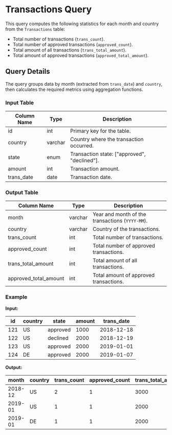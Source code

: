# Transactions Query

This query computes the following statistics for each month and country from the `Transactions` table:
- Total number of transactions (`trans_count`).
- Total number of approved transactions (`approved_count`).
- Total amount of all transactions (`trans_total_amount`).
- Total amount of approved transactions (`approved_total_amount`).

## Query Details

The query groups data by month (extracted from `trans_date`) and `country`, then calculates the required metrics using aggregation functions.

### Input Table

| Column Name | Type    | Description                              |
|-------------|---------|------------------------------------------|
| id          | int     | Primary key for the table.              |
| country     | varchar | Country where the transaction occurred. |
| state       | enum    | Transaction state: ["approved", "declined"]. |
| amount      | int     | Transaction amount.                     |
| trans_date  | date    | Transaction date.                       |

### Output Table

| Column Name             | Type    | Description                                   |
|-------------------------|---------|-----------------------------------------------|
| month                  | varchar | Year and month of the transactions (`YYYY-MM`). |
| country                | varchar | Country of the transactions.                  |
| trans_count            | int     | Total number of transactions.                |
| approved_count         | int     | Total number of approved transactions.       |
| trans_total_amount     | int     | Total amount of all transactions.            |
| approved_total_amount  | int     | Total amount of approved transactions.       |

### Example

**Input:**

| id   | country | state    | amount | trans_date |
|------|---------|----------|--------|------------|
| 121  | US      | approved | 1000   | 2018-12-18 |
| 122  | US      | declined | 2000   | 2018-12-19 |
| 123  | US      | approved | 2000   | 2019-01-01 |
| 124  | DE      | approved | 2000   | 2019-01-07 |

**Output:**

| month    | country | trans_count | approved_count | trans_total_amount | approved_total_amount |
|----------|---------|-------------|----------------|--------------------|-----------------------|
| 2018-12  | US      | 2           | 1              | 3000               | 1000                  |
| 2019-01  | US      | 1           | 1              | 2000               | 2000                  |
| 2019-01  | DE      | 1           | 1              | 2000               | 2000                  |
